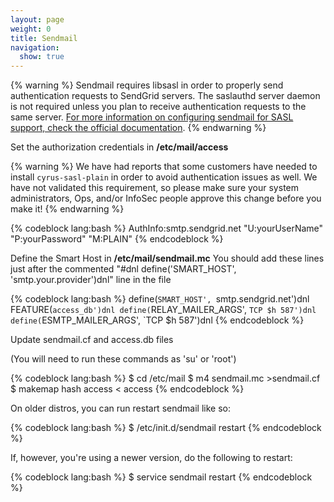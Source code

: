 ```yaml
---
layout: page
weight: 0
title: Sendmail
navigation:
  show: true
---
```


{% warning %}
Sendmail requires libsasl in order to properly send authentication requests to SendGrid servers. The saslauthd server daemon is not required unless you plan to receive authentication requests to the same server. [For more information on configuring sendmail for SASL support, check the official documentation](http://www.sendmail.com/sm/open_source/tips/compiling_sendmail/#SASL). 
{% endwarning %}

Set the authorization credentials in **/etc/mail/access**

{% warning %}
We have had reports that some customers have needed to install `cyrus-sasl-plain` in order to avoid authentication issues as well. We have not validated this requirement, so please make sure your system administrators, Ops, and/or InfoSec people approve this change before you make it!
{% endwarning %}

{% codeblock lang:bash %}
AuthInfo:smtp.sendgrid.net "U:yourUserName" "P:yourPassword" "M:PLAIN"
{% endcodeblock %}

Define the Smart Host in **/etc/mail/sendmail.mc** You should add these lines just after the commented "\#dnl define('SMART_HOST', 'smtp.your.provider')dnl" line in the file

{% codeblock lang:bash %}
define(`SMART_HOST', `smtp.sendgrid.net')dnl
FEATURE(`access_db')dnl
define(`RELAY_MAILER_ARGS', `TCP $h 587')dnl
define(`ESMTP_MAILER_ARGS', `TCP $h 587')dnl
{% endcodeblock %}

Update sendmail.cf and access.db files

(You will need to run these commands as 'su' or 'root') 

{% codeblock lang:bash %}
$ cd /etc/mail
$ m4 sendmail.mc >sendmail.cf
$ makemap hash access < access
{% endcodeblock %}

On older distros, you can run restart sendmail like so:

{% codeblock lang:bash %}
$ /etc/init.d/sendmail restart
{% endcodeblock %}

If, however, you're using a newer version, do the following to restart:

{% codeblock lang:bash %}
$ service sendmail restart
{% endcodeblock %}
